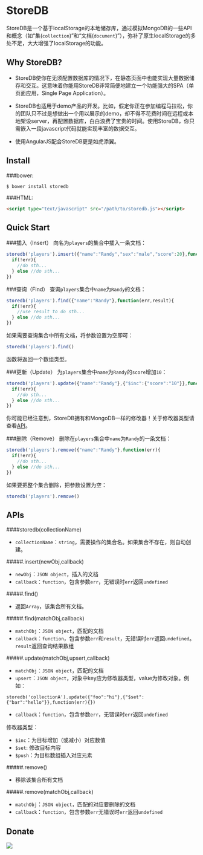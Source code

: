 StoreDB
=======

StoreDB是一个基于localStorage的本地储存库，通过模拟MongoDB的一些API和概念（如“集(`collection`)”和“文档(`document`)”），弥补了原生localStorage的多处不足，大大增强了localStorage的功能。

Why StoreDB?
------
* StoreDB使你在无须配置数据库的情况下，在静态页面中也能实现大量数据储存和交互。这意味着你能用StoreDB非常简便地建立一个功能强大的SPA（单页面应用，Single Page Application）。

* StoreDB也适用于demo产品的开发。比如，假定你正在参加编程马拉松，你的团队只不过是想做出一个用以展示的demo，却不得不花费时间在远程或本地架设server，再配置数据库，白白浪费了宝贵的时间。使用StoreDB，你只需嵌入一段javascript代码就能实现丰富的数据交互。

* 使用AngularJS配合StoreDB更是如虎添翼。

Install
------

###bower:
```
$ bower install storedb
```

###HTML:
```html
<script type="text/javascript" src="/path/to/storedb.js"></script>
```

Quick Start
------

###插入（Insert）
向名为`players`的集合中插入一条文档：
```javascript
storedb('players').insert({"name":"Randy","sex":"male","score":20},function(err){
  if(!err){
    //do sth...
  } else //do sth...
})
```

###查询（Find）
查询`players`集合中`name`为`Randy`的文档：
```javascript
storedb('players').find({"name":"Randy"},function(err,result){
  if(!err){
    //use result to do sth...
  } else //do sth...
})
```
如果需要查询集合中所有文档，将参数设置为空即可：
```javascript
storedb('players').find()
```
函数将返回一个数组类型。

###更新（Update）
为`players`集合中`name`为`Randy`的`score`增加`10`：
```javascript
storedb('players').update({"name":"Randy"},{"$inc":{"score":"10"}},function(err){
  if(!err){
    //do sth...
  } else //do sth...
})
```
你可能已经注意到，StoreDB拥有和MongoDB一样的修改器！关于修改器类型请查看[API](#apis)。


###删除（Remove）
删除在`players`集合中`name`为`Randy`的一条文档：
```javascript
storedb('players').remove({"name":"Randy"},function(err){
  if(!err){
    //do sth...
  } else //do sth...
})
```
如果要把整个集合删除，把参数设置为空：
```javascript
storedb('players').remove()
```

APIs
------

####storedb(collectionName)
* `collectionName`：`string`，需要操作的集合名。如果集合不存在，则自动创建。

#####.insert(newObj,callback)
* `newObj`：`JSON object`，插入的文档
* `callback`：`function`，包含参数`err`，无错误时`err`返回`undefined`

#####.find()
* 返回`Array`，该集合所有文档。

#####.find(matchObj,callback)
* `matchObj`：`JSON object`，匹配的文档
* `callback`：`function`，包含参数`err`和`result`，无错误时`err`返回`undefined`。`result`返回查询结果数组

#####.update(matchObj,upsert,callback)
* `matchObj`：`JSON object`，匹配的文档
* `upsert`：`JSON object`，对象中key应为修改器类型，value为修改对象。例如：
```
storedb('collectionA').update({"foo":"hi"},{"$set":{"bar":"hello"}},function(err){})
```
* `callback`：`function`，包含参数`err`，无错误时`err`返回`undefined`

修改器类型：
- `$inc`：为目标增加（或减小）对应数值
- `$set`: 修改目标内容
- `$push`：为目标数组插入对应元素

#####.remove()
* 移除该集合所有文档

#####.remove(matchObj,callback)
* `matchObj`：`JSON object`，匹配的对应要删除的文档
* `callback`：`function`，包含参数`err`无错误时`err`返回`undefined`

Donate
------
 <a href='http://me.alipay.com/djyde'> <img src='https://img.alipay.com/sys/personalprod/style/mc/btn-index.png' /> </a>
